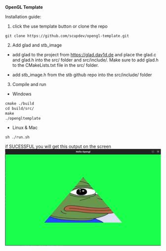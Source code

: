 **OpenGL Template**

Installation guide:

1. click the use template button or clone the repo

```
git clone https://github.com/scupdev/opengl-template.git
```

2. Add glad and stb_image

- add glad to the project from https://glad.dav1d.de and place the glad.c and glad.h into the src/ folder and src/include/.
Make sure to add glad.h to the CMakeLists.txt file in the src/ folder.

- add stb_image.h from the stb github repo into the src/include/ folder

3. Compile and run

- Windows

```
cmake ./build
cd build/src/
make
./opengltemplate
```
- Linux & Mac
```
sh ./run.sh
```

if SUCESSFUL you will get this output on the screen
![Output image](/output.png "OutPut")